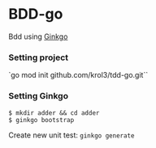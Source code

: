 # BDD-go

Bdd using [Ginkgo](https://github.com/onsi/ginkgo)

### Setting project
`go mod init github.com/krol3/tdd-go.git``

### Setting Ginkgo
```
$ mkdir adder && cd adder
$ ginkgo bootstrap
```

Create new unit test: `ginkgo generate `